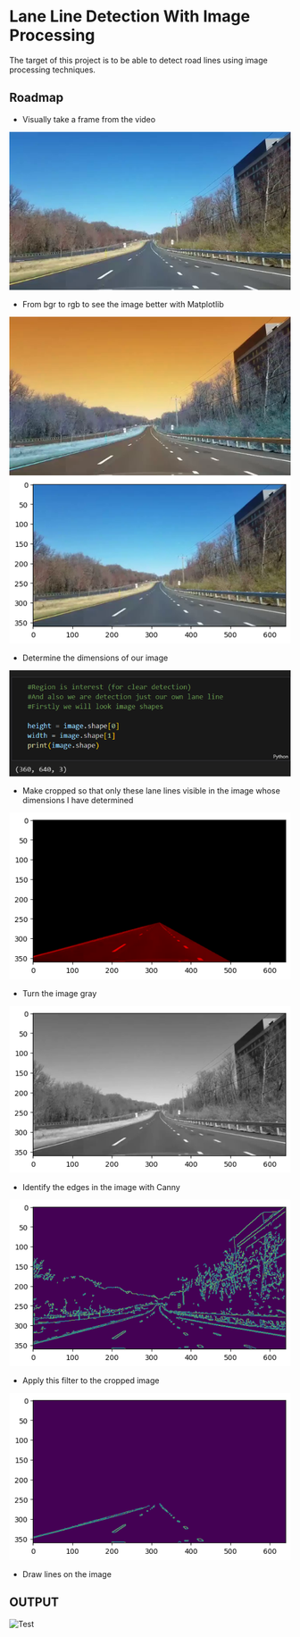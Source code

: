 
# Lane Line Detection With Image Processing
The target of this project is to be able to detect road lines using image processing techniques.

## Roadmap
- Visually take a frame from the video

![Test](Images/test.png)

- From bgr to rgb to see the image better with Matplotlib

![Test](Images/BGRtoRGB.png)
![Test](Images/Matplotlib.png)

- Determine the dimensions of our image

![Test](Images/Shape.png)

- Make cropped so that only these lane lines visible in the image whose dimensions I have determined

![Test](Images/Cropped_Image.png)

- Turn the image gray

![Test](Images/Gray.png)

- Identify the edges in the image with Canny

![Test](Images/Canny.png)

- Apply this filter to the cropped image

![Test](Images/Cropped_Canny.png)

- Draw lines on the image
## OUTPUT

![Test](Videos/output_gif.gif)
  


  

